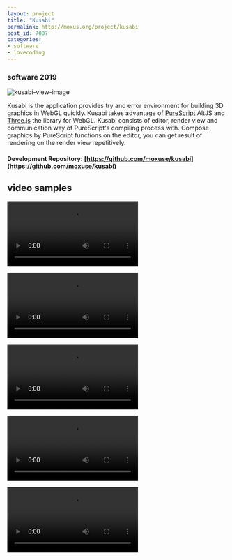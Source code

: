 ```yaml
---
layout: project
title: "Kusabi"
permalink: http://moxus.org/project/kusabi
post_id: 7007
categories:
- software
- lovecoding
---
```


### software 2019

![kusabi-view-image](/images/project/kusabi_cap.jpg)

Kusabi is the application provides try and error environment for building 3D graphics in WebGL quickly. Kusabi takes advantage of [PureScript](http://www.purescript.org) AltJS and [Three.js](https://threejs.org) the library for WebGL. Kusabi consists of editor, render view and communication way of PureScript's compiling process with. Compose graphics by PureScript functions on the editor, you can get result of rendering on the render view repetitively.

#### Development Repository: [https://github.com/moxuse/kusabi](https://github.com/moxuse/kusabi)

## video samples

<video src="/movie/kusabi-capture-2019-09-22.mp4" controls></video>

<video src="/movie/kusabi-noise-fb.mp4" controls></video>

<video src="/movie/kusabi-jelly.mp4" controls></video>

<video src="/movie/kusabi-noise.mp4" controls></video>

<video src="/movie/kusabi-alphamask.mp4" controls></video>
